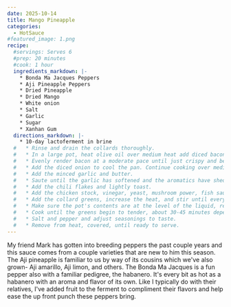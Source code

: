 ```yaml
---
date: 2025-10-14
title: Mango Pineapple
categories:
  - HotSauce
#featured_image: 1.png
recipe:
  #servings: Serves 6
  #prep: 20 minutes
  #cook: 1 hour
  ingredients_markdown: |-
    * Bonda Ma Jacques Peppers
    * Aji Pineapple Peppers
    * Dried Pineapple
    * Dried Mango
    * White onion
    * Salt
    * Garlic
    * Sugar
    * Xanhan Gum
  directions_markdown: |-
    * 10-day lactoferment in brine
  #   * Rinse and drain the collards thoroughly.
  #   * In a large pot, heat olive oil over medium heat add diced bacon.
  #   * Evenly render bacon at a moderate pace until just crispy and before fat begins to smoke.
  #   * Add the diced onion to cool the pan. Continue cooking over medium heat until onions begin to soften.
  #   * Add the minced garlic and butter.
  #   * Saute until the garlic has softened and the aromatics have shed most their moisture.
  #   * Add the chili flakes and lightly toast.
  #   * Add the chicken stock, vinegar, yeast, mushroom power, fish sauce, and sugar and bring to a simmer.
  #   * Add the collard greens, increase the heat, and stir until everything comes to a fast simmer.
  #   * Make sure the pot's contents are at the level of the liquid, reduce to a slow simmer and cover.
  #   * Cook until the greens begin to tender, about 30-45 minutes depending on preference. Stir occasionally.
  #   * Salt and pepper and adjust seasonings to taste.
  #   * Remove from heat, covered, until ready to serve.
---
```

My friend Mark has gotten into breeding peppers the past couple years and this sauce comes from a couple varieties that are new to him this season. The Aji pineapple is familiar to us by way of its cousins which we've also grown- Aji amarillo, Aji limon, and others. The Bonda Ma Jacques is a fun pepper also with a familiar pedigree, the habanero. It's every bit as hot as a habanero with an aroma and flavor of its own. Like I typically do with their relatives, I've added fruit to the ferment to compliment their flavors and help ease the up front punch these peppers bring.

<!-- ![Collards](images/1.png) -->